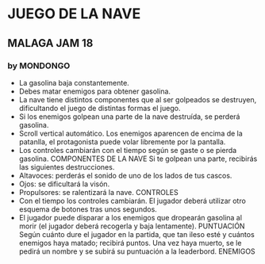 # JUEGO DE LA NAVE
## MALAGA JAM 18
### by MONDONGO


- La gasolina baja constantemente.
- Debes matar enemigos para obtener gasolina.
- La nave tiene distintos componentes que al ser golpeados se destruyen, dificultando el juego de distintas formas el juego.
- Si los enemigos golpean una parte de la nave destruída, se perderá gasolina.
- Scroll vertical automático. Los enemigos aparencen de encima de la patanlla, el protagonista puede volar libremente por la pantalla.
- Los controles cambiarán con el tiempo según se gaste o se pierda gasolina.
COMPONENTES DE LA NAVE
Si te golpean una parte, recibirás las siguientes destrucciones. 
- Altavoces: perderás el sonido de uno de los lados de tus cascos.
- Ojos: se dificultará la visón.
- Propulsores: se ralentizará la nave.
CONTROLES
- Con el tiempo los controles cambiarán. El jugador deberá utilizar otro esquema de botones tras unos segundos.
- El jugador puede disparar a los enemigos que dropearán gasolina al morir (el jugador deberá recogerla y baja lentamente).
PUNTUACIÓN
Según cuánto dure el jugador en la partida, que tan ileso esté y cuántos enemigos haya matado; recibirá puntos. Una vez haya muerto, se le pedirá un nombre y se subirá su puntuación a la leaderbord.
ENEMIGOS
